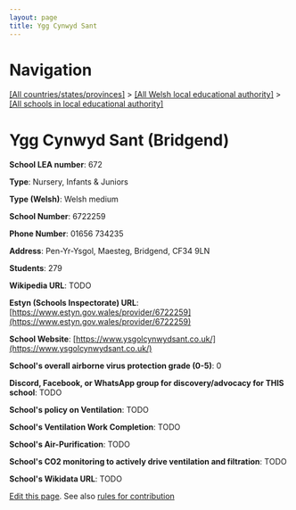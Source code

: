 ```yaml
---
layout: page
title: Ygg Cynwyd Sant
---
```

# Navigation

[[All countries/states/provinces]](../../..) > [[All Welsh local educational authority]](../..) > [[All schools in local educational authority]](..)

# Ygg Cynwyd Sant (Bridgend)

**School LEA number**: 672

**Type**: Nursery, Infants & Juniors

**Type (Welsh)**: Welsh medium

**School Number**: 6722259

**Phone Number**: 01656 734235

**Address**: Pen-Yr-Ysgol, Maesteg, Bridgend, CF34 9LN

**Students**: 279

**Wikipedia URL**: TODO

**Estyn (Schools Inspectorate) URL**: [https://www.estyn.gov.wales/provider/6722259](https://www.estyn.gov.wales/provider/6722259)

**School Website**: [https://www.ysgolcynwydsant.co.uk/](https://www.ysgolcynwydsant.co.uk/)

**School's overall airborne virus protection grade (0-5)**: 0

**Discord, Facebook, or WhatsApp group for discovery/advocacy for THIS school**: TODO

**School's policy on Ventilation**: TODO

**School's Ventilation Work Completion**: TODO

**School's Air-Purification**: TODO

**School's CO2 monitoring to actively drive ventilation and filtration**: TODO

**School's Wikidata URL**: TODO




[Edit this page](https://github.com/VentilationProject/Wales/edit/prif/./Bridgend/Ygg_Cynwyd_Sant.md). See also [rules for contribution](../../../contribution-rules/)
